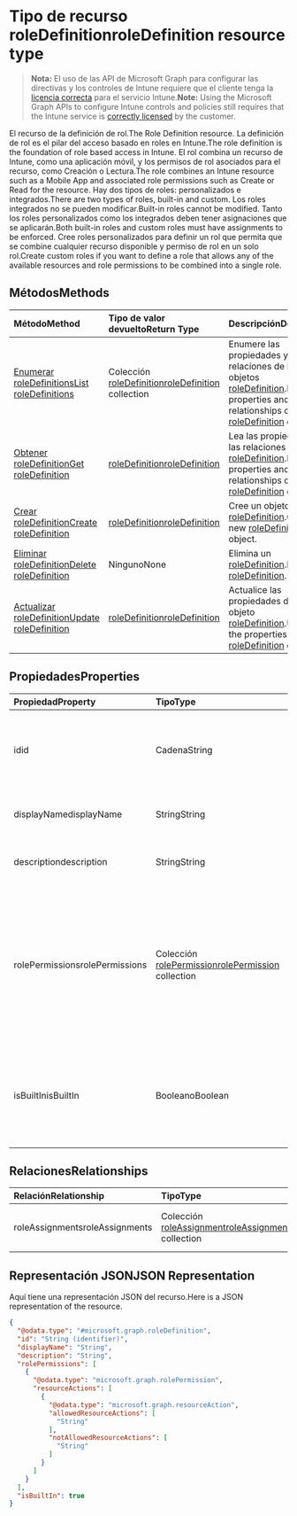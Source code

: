 # <a name="roledefinition-resource-type"></a><span data-ttu-id="9b5ce-101">Tipo de recurso roleDefinition</span><span class="sxs-lookup"><span data-stu-id="9b5ce-101">roleDefinition resource type</span></span>

> <span data-ttu-id="9b5ce-102">**Nota:** El uso de las API de Microsoft Graph para configurar las directivas y los controles de Intune requiere que el cliente tenga la [licencia correcta](https://go.microsoft.com/fwlink/?linkid=839381) para el servicio Intune.</span><span class="sxs-lookup"><span data-stu-id="9b5ce-102">**Note:** Using the Microsoft Graph APIs to configure Intune controls and policies still requires that the Intune service is [correctly licensed](https://go.microsoft.com/fwlink/?linkid=839381) by the customer.</span></span>

<span data-ttu-id="9b5ce-103">El recurso de la definición de rol.</span><span class="sxs-lookup"><span data-stu-id="9b5ce-103">The Role Definition resource.</span></span> <span data-ttu-id="9b5ce-104">La definición de rol es el pilar del acceso basado en roles en Intune.</span><span class="sxs-lookup"><span data-stu-id="9b5ce-104">The role definition is the foundation of role based access in Intune.</span></span> <span data-ttu-id="9b5ce-105">El rol combina un recurso de Intune, como una aplicación móvil, y los permisos de rol asociados para el recurso, como Creación o Lectura.</span><span class="sxs-lookup"><span data-stu-id="9b5ce-105">The role combines an Intune resource such as a Mobile App and associated role permissions such as Create or Read for the resource.</span></span> <span data-ttu-id="9b5ce-106">Hay dos tipos de roles: personalizados e integrados.</span><span class="sxs-lookup"><span data-stu-id="9b5ce-106">There are two types of roles, built-in and custom.</span></span> <span data-ttu-id="9b5ce-107">Los roles integrados no se pueden modificar.</span><span class="sxs-lookup"><span data-stu-id="9b5ce-107">Built-in roles cannot be modified.</span></span> <span data-ttu-id="9b5ce-108">Tanto los roles personalizados como los integrados deben tener asignaciones que se aplicarán.</span><span class="sxs-lookup"><span data-stu-id="9b5ce-108">Both built-in roles and custom roles must have assignments to be enforced.</span></span> <span data-ttu-id="9b5ce-109">Cree roles personalizados para definir un rol que permita que se combine cualquier recurso disponible y permiso de rol en un solo rol.</span><span class="sxs-lookup"><span data-stu-id="9b5ce-109">Create custom roles if you want to define a role that allows any of the available resources and role permissions to be combined into a single role.</span></span>
## <a name="methods"></a><span data-ttu-id="9b5ce-110">Métodos</span><span class="sxs-lookup"><span data-stu-id="9b5ce-110">Methods</span></span>
|<span data-ttu-id="9b5ce-111">Método</span><span class="sxs-lookup"><span data-stu-id="9b5ce-111">Method</span></span>|<span data-ttu-id="9b5ce-112">Tipo de valor devuelto</span><span class="sxs-lookup"><span data-stu-id="9b5ce-112">Return Type</span></span>|<span data-ttu-id="9b5ce-113">Descripción</span><span class="sxs-lookup"><span data-stu-id="9b5ce-113">Description</span></span>|
|:---|:---|:---|
|[<span data-ttu-id="9b5ce-114">Enumerar roleDefinitions</span><span class="sxs-lookup"><span data-stu-id="9b5ce-114">List roleDefinitions</span></span>](../api/intune_rbac_roledefinition_list.md)|<span data-ttu-id="9b5ce-115">Colección [roleDefinition](../resources/intune_rbac_roledefinition.md)</span><span class="sxs-lookup"><span data-stu-id="9b5ce-115">[roleDefinition](../resources/intune_rbac_roledefinition.md) collection</span></span>|<span data-ttu-id="9b5ce-116">Enumere las propiedades y las relaciones de los objetos [roleDefinition](../resources/intune_rbac_roledefinition.md).</span><span class="sxs-lookup"><span data-stu-id="9b5ce-116">List properties and relationships of the [roleDefinition](../resources/intune_rbac_roledefinition.md) objects.</span></span>|
|[<span data-ttu-id="9b5ce-117">Obtener roleDefinition</span><span class="sxs-lookup"><span data-stu-id="9b5ce-117">Get roleDefinition</span></span>](../api/intune_rbac_roledefinition_get.md)|[<span data-ttu-id="9b5ce-118">roleDefinition</span><span class="sxs-lookup"><span data-stu-id="9b5ce-118">roleDefinition</span></span>](../resources/intune_rbac_roledefinition.md)|<span data-ttu-id="9b5ce-119">Lea las propiedades y las relaciones del objeto [roleDefinition](../resources/intune_rbac_roledefinition.md).</span><span class="sxs-lookup"><span data-stu-id="9b5ce-119">Read properties and relationships of the [roleDefinition](../resources/intune_rbac_roledefinition.md) object.</span></span>|
|[<span data-ttu-id="9b5ce-120">Crear roleDefinition</span><span class="sxs-lookup"><span data-stu-id="9b5ce-120">Create roleDefinition</span></span>](../api/intune_rbac_roledefinition_create.md)|[<span data-ttu-id="9b5ce-121">roleDefinition</span><span class="sxs-lookup"><span data-stu-id="9b5ce-121">roleDefinition</span></span>](../resources/intune_rbac_roledefinition.md)|<span data-ttu-id="9b5ce-122">Cree un objeto [roleDefinition](../resources/intune_rbac_roledefinition.md).</span><span class="sxs-lookup"><span data-stu-id="9b5ce-122">Create a new [roleDefinition](../resources/intune_rbac_roledefinition.md) object.</span></span>|
|[<span data-ttu-id="9b5ce-123">Eliminar roleDefinition</span><span class="sxs-lookup"><span data-stu-id="9b5ce-123">Delete roleDefinition</span></span>](../api/intune_rbac_roledefinition_delete.md)|<span data-ttu-id="9b5ce-124">Ninguno</span><span class="sxs-lookup"><span data-stu-id="9b5ce-124">None</span></span>|<span data-ttu-id="9b5ce-125">Elimina un [roleDefinition](../resources/intune_rbac_roledefinition.md).</span><span class="sxs-lookup"><span data-stu-id="9b5ce-125">Deletes a [roleDefinition](../resources/intune_rbac_roledefinition.md).</span></span>|
|[<span data-ttu-id="9b5ce-126">Actualizar roleDefinition</span><span class="sxs-lookup"><span data-stu-id="9b5ce-126">Update roleDefinition</span></span>](../api/intune_rbac_roledefinition_update.md)|[<span data-ttu-id="9b5ce-127">roleDefinition</span><span class="sxs-lookup"><span data-stu-id="9b5ce-127">roleDefinition</span></span>](../resources/intune_rbac_roledefinition.md)|<span data-ttu-id="9b5ce-128">Actualice las propiedades de un objeto [roleDefinition](../resources/intune_rbac_roledefinition.md).</span><span class="sxs-lookup"><span data-stu-id="9b5ce-128">Update the properties of a [roleDefinition](../resources/intune_rbac_roledefinition.md) object.</span></span>|

## <a name="properties"></a><span data-ttu-id="9b5ce-129">Propiedades</span><span class="sxs-lookup"><span data-stu-id="9b5ce-129">Properties</span></span>
|<span data-ttu-id="9b5ce-130">Propiedad</span><span class="sxs-lookup"><span data-stu-id="9b5ce-130">Property</span></span>|<span data-ttu-id="9b5ce-131">Tipo</span><span class="sxs-lookup"><span data-stu-id="9b5ce-131">Type</span></span>|<span data-ttu-id="9b5ce-132">Descripción</span><span class="sxs-lookup"><span data-stu-id="9b5ce-132">Description</span></span>|
|:---|:---|:---|
|<span data-ttu-id="9b5ce-133">id</span><span class="sxs-lookup"><span data-stu-id="9b5ce-133">id</span></span>|<span data-ttu-id="9b5ce-134">Cadena</span><span class="sxs-lookup"><span data-stu-id="9b5ce-134">String</span></span>|<span data-ttu-id="9b5ce-135">Clave de la entidad.</span><span class="sxs-lookup"><span data-stu-id="9b5ce-135">Key of the entity.</span></span> <span data-ttu-id="9b5ce-136">Es de solo lectura y generada automáticamente.</span><span class="sxs-lookup"><span data-stu-id="9b5ce-136">This is read-only and automatically generated.</span></span>|
|<span data-ttu-id="9b5ce-137">displayName</span><span class="sxs-lookup"><span data-stu-id="9b5ce-137">displayName</span></span>|<span data-ttu-id="9b5ce-138">String</span><span class="sxs-lookup"><span data-stu-id="9b5ce-138">String</span></span>|<span data-ttu-id="9b5ce-139">Nombre para mostrar de la definición de rol.</span><span class="sxs-lookup"><span data-stu-id="9b5ce-139">Display Name of the Role definition.</span></span>|
|<span data-ttu-id="9b5ce-140">description</span><span class="sxs-lookup"><span data-stu-id="9b5ce-140">description</span></span>|<span data-ttu-id="9b5ce-141">String</span><span class="sxs-lookup"><span data-stu-id="9b5ce-141">String</span></span>|<span data-ttu-id="9b5ce-142">Descripción de la definición de rol.</span><span class="sxs-lookup"><span data-stu-id="9b5ce-142">Description of the Role definition.</span></span>|
|<span data-ttu-id="9b5ce-143">rolePermissions</span><span class="sxs-lookup"><span data-stu-id="9b5ce-143">rolePermissions</span></span>|<span data-ttu-id="9b5ce-144">Colección [rolePermission](../resources/intune_rbac_rolepermission.md)</span><span class="sxs-lookup"><span data-stu-id="9b5ce-144">[rolePermission](../resources/intune_rbac_rolepermission.md) collection</span></span>|<span data-ttu-id="9b5ce-145">Lista de los permisos de rol que puede realizar este rol.</span><span class="sxs-lookup"><span data-stu-id="9b5ce-145">List of Role Permissions this role is allowed to perform.</span></span> <span data-ttu-id="9b5ce-146">Estos deben coincidir con el actionName que se definió como parte de rolePermission.</span><span class="sxs-lookup"><span data-stu-id="9b5ce-146">These must match the actionName that is defined as part of the rolePermission.</span></span>|
|<span data-ttu-id="9b5ce-147">isBuiltIn</span><span class="sxs-lookup"><span data-stu-id="9b5ce-147">isBuiltIn</span></span>|<span data-ttu-id="9b5ce-148">Booleano</span><span class="sxs-lookup"><span data-stu-id="9b5ce-148">Boolean</span></span>|<span data-ttu-id="9b5ce-149">Tipo de rol.</span><span class="sxs-lookup"><span data-stu-id="9b5ce-149">Type of Role.</span></span> <span data-ttu-id="9b5ce-150">Se establece en True si está integrado o en False si es una definición de rol personalizada.</span><span class="sxs-lookup"><span data-stu-id="9b5ce-150">Set to True if it is built-in, or set to False if it is a custom role definition.</span></span>|

## <a name="relationships"></a><span data-ttu-id="9b5ce-151">Relaciones</span><span class="sxs-lookup"><span data-stu-id="9b5ce-151">Relationships</span></span>
|<span data-ttu-id="9b5ce-152">Relación</span><span class="sxs-lookup"><span data-stu-id="9b5ce-152">Relationship</span></span>|<span data-ttu-id="9b5ce-153">Tipo</span><span class="sxs-lookup"><span data-stu-id="9b5ce-153">Type</span></span>|<span data-ttu-id="9b5ce-154">Descripción</span><span class="sxs-lookup"><span data-stu-id="9b5ce-154">Description</span></span>|
|:---|:---|:---|
|<span data-ttu-id="9b5ce-155">roleAssignments</span><span class="sxs-lookup"><span data-stu-id="9b5ce-155">roleAssignments</span></span>|<span data-ttu-id="9b5ce-156">Colección [roleAssignment](../resources/intune_rbac_roleassignment.md)</span><span class="sxs-lookup"><span data-stu-id="9b5ce-156">[roleAssignment](../resources/intune_rbac_roleassignment.md) collection</span></span>|<span data-ttu-id="9b5ce-157">Lista de asignaciones de rol para este rol.</span><span class="sxs-lookup"><span data-stu-id="9b5ce-157">List of Role assignments for this role definition.</span></span>|

## <a name="json-representation"></a><span data-ttu-id="9b5ce-158">Representación JSON</span><span class="sxs-lookup"><span data-stu-id="9b5ce-158">JSON Representation</span></span>
<span data-ttu-id="9b5ce-159">Aquí tiene una representación JSON del recurso.</span><span class="sxs-lookup"><span data-stu-id="9b5ce-159">Here is a JSON representation of the resource.</span></span>
<!--{
  "blockType": "resource",
  "baseType": "microsoft.graph.entity",
  "keyProperty": "id",
  "@odata.type": "microsoft.graph.roleDefinition"
}-->
``` json
{
  "@odata.type": "#microsoft.graph.roleDefinition",
  "id": "String (identifier)",
  "displayName": "String",
  "description": "String",
  "rolePermissions": [
    {
      "@odata.type": "microsoft.graph.rolePermission",
      "resourceActions": [
        {
          "@odata.type": "microsoft.graph.resourceAction",
          "allowedResourceActions": [
            "String"
          ],
          "notAllowedResourceActions": [
            "String"
          ]
        }
      ]
    }
  ],
  "isBuiltIn": true
}
```








